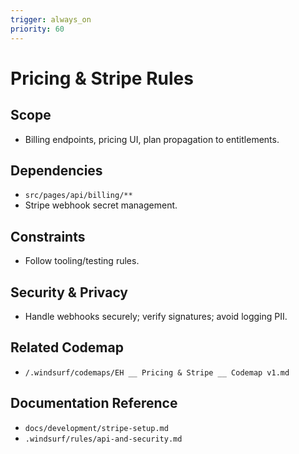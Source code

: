 ```yaml
---
trigger: always_on
priority: 60
---
```


# Pricing & Stripe Rules

## Scope

- Billing endpoints, pricing UI, plan propagation to entitlements.

## Dependencies

- `src/pages/api/billing/**`
- Stripe webhook secret management.

## Constraints

- Follow tooling/testing rules.

## Security & Privacy

- Handle webhooks securely; verify signatures; avoid logging PII.

## Related Codemap

- `/.windsurf/codemaps/EH __ Pricing & Stripe __ Codemap v1.md`

## Documentation Reference

- `docs/development/stripe-setup.md`
- `.windsurf/rules/api-and-security.md`

